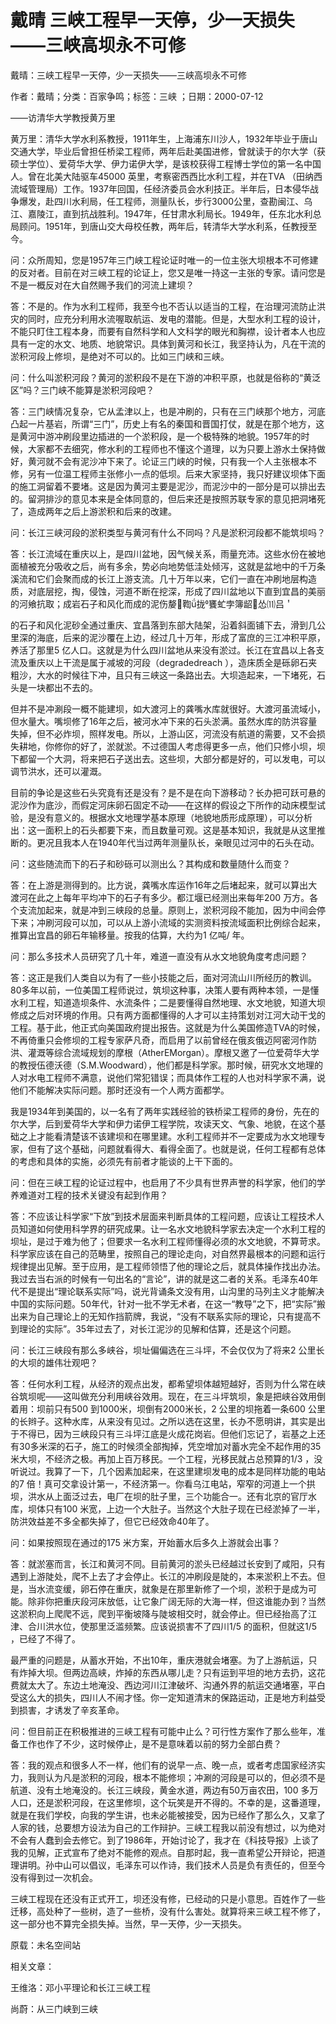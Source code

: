 # 戴晴  三峡工程早一天停，少一天损失——三峡高坝永不可修    
    
戴晴：三峡工程早一天停，少一天损失——三峡高坝永不可修    
作者：戴晴；分类：百家争鸣；标签：三峡 ；日期：2000-07-12    
——访清华大学教授黄万里    
黄万里：清华大学水利系教授，1911年生，上海浦东川沙人，1932年毕业于唐山交通大学，毕业后曾担任桥梁工程师，两年后赴美国进修，曾就读于的尔大学（获硕士学位）、爱荷华大学、伊力诺伊大学，是该校获得工程博士学位的第一名中国人。曾在北美大陆驱车45000 英里，考察密西西比水利工程，并在TVA （田纳西流域管理局）工作。1937年回国，任经济委员会水利技正。半年后，日本侵华战争爆发，赴四川水利局，任工程师，测量队长，步行3000公里，查勘闽江、乌江、嘉陵江，直到抗战胜利。1947年，任甘肃水利局长。1949年，任东北水利总局顾问。1951年，到唐山交大母校任教，两年后，转清华大学水利系，任教授至今。    
问：众所周知，您是1957年三门峡工程论证时唯一的一位主张大坝根本不可修建的反对者。目前在对三峡工程的论证上，您又是唯一持这一主张的专家。请问您是不是一概反对在大自然赐予我们的河流上建坝？    
答：不是的。作为水利工程师，我至今也不否认以适当的工程，在治理河流防止洪灾的同时，应充分利用水流喔取航运、发电的潜能。但是，大型水利工程的设计，不能只盯住工程本身，而要有自然科学和人文科学的眼光和胸襟，设计者本人也应具有一定的水文、地质、地貌常识。具体到黄河和长江，我坚持认为，凡在干流的淤积河段上修坝，是绝对不可以的。比如三门峡和三峡。    
问：什么叫淤积河段？黄河的淤积段不是在下游的冲积平原，也就是俗称的“黄泛区”吗？三门峡不能算是淤积河段吧？    
答：三门峡情况复杂，它从孟津以上，也是冲刷的，只有在三门峡那个地方，河底凸起一片基岩，所谓“三门”，历史上有名的秦国和晋国打仗，就是在那个地方，这是黄河中游冲刷段里边插进的一个淤积段，是一个极特殊的地貌。1957年的时候，大家都不去细究，修水利的工程师也不懂这个道理，以为只要上游水土保持做好，黄河就不会有泥沙冲下来了。论证三门峡的时候，只有我一个人主张根本不修，另有一位温工程师主张修小一点的低坝。后来大家坚持，我只好建议坝体下面的施工洞留着不要堵。这是因为黄河主要是泥沙，而泥沙中的一部分是可以排出去的。留洞排沙的意见本来是全体同意的，但后来还是按照苏联专家的意见把洞堵死了，造成两年之后上游淤积和后来的改建。    
问：长江三峡河段的淤积类型与黄河有什么不同吗？凡是淤积河段都不能筑坝吗？    
答：长江流域在重庆以上，是四川盆地，因气候关系，雨量充沛。这些水份在被地面植被充分吸收之后，尚有多余，势必向地势低洼处倾泻，这就是盆地中的千万条溪流和它们会聚而成的长江上游支流。几十万年以来，它们一直在冲刷地层构造质，对底层挖，掏，侵蚀，河道不断在挖深，形成了四川盆地以下直到宜昌的美丽的河飨抗取；成岩石子和风化而成的泥伤嫠鞫拢饔虻孛簿龆怂⑾吕＇    
的石子和风化泥砂全通过重庆、宜昌落到东部大陆架，沿着斜面铺下去，滑到几公里深的海底，后来的泥沙覆在上边，经过几十万年，形成了富庶的三江冲积平原，养活了那里5 亿人口。这就是为什么四川盆地从来没有淤过。长江在宜昌以上各支流及重庆以上干流是属于减坡的河段（degradedreach ），造床质全是砾卵石夹粗沙，大水的时候往下冲，且只有三峡这一条路出去。大坝造起来，一下堵死，石头是一块都出不去的。    
但并不是冲涮段一概不能建坝，如大渡河上的龚嘴水库就很好。大渡河虽流域小，但水量大。嘴坝修了16年之后，被河水冲下来的石头淤满。虽然水库的防洪容量失掉，但不必炸坝，照样发电。所以，上游山区，河流没有航道的需要，又不会损失耕地，你修你的好了，淤就淤。不过德国人考虑得更多一点，他们只修小坝，坝下都留一个大洞，将来把石子送出去。这些坝，大部分都是好的，可以发电，可以调节洪水，还可以灌溉。    
目前的争论是这些石头究竟有还是没有？是不是在向下游移动？长办把可跃可悬的泥沙作为底沙，而假定河床卵石固定不动——在这样的假设之下所作的动床模型试验，是没有意义的。根据水文地理学基本原理（地貌地质形成原理），可以分析出：这一面积上的石头都要下来，而且数量可观。这是基本知识，我就是从这里推断的。更况且我本人在1940年代当过两年测量队长，亲眼见过河中的石头在动。    
问：这些随流而下的石子和砂砾可以测出么？其构成和数量随什么而变？    
答：在上游是测得到的。比方说，龚嘴水库运作16年之后堵起来，就可以算出大渡河在此之上每年平均冲下的石子有多少。都江堰已经测出来每年200 万方。各个支流加起来，就是冲到三峡段的总量。原则上，淤积河段不能加，因为中间会停下来；冲刷河段可以加，可以从上游小流域的实测资料按流域面积比例综合起来，推算出宜昌的卵石年输移量。按我的估算，大约为1 亿吨/ 年。    
问：那么多技术人员研究了几十年，难道一直没有从水文地貌角度考虑问题？    
答：这正是我们人类自以为有了一些小技能之后，面对河流山川所经历的教训。80多年以前，一位美国工程师说过，筑坝这种事，决策人要有两种本领，一是懂水利工程，知道造坝条件、水流条件；二是要懂得自然地理、水文地貌，知道大坝修成之后对环境的作用。只有两方面都懂得的人才可以主持策划对江河大动干戈的工程。基于此，他正式向美国政府提出报告。这就是为什么美国修造TVA的时候，不再倚重只会修坝的工程专家萨凡奇，而启用了以前曾经在俄亥俄迈阿密河作防洪、灌溉等综合流域规划的摩根（AtherEMorgan）。摩根又邀了一位爱荷华大学的教授伍德沃德（S.M.Woodward），他们都是科学家。那时候，研究水文地理的人对水电工程师不满意，说他们常犯错误；而具体作工程的人也对科学家不满，说他们不能解决实际问题。那时还没有一个人两方面都学。    
我是1934年到美国的，以一名有了两年实践经验的铁桥梁工程师的身份，先在的尔大学，后到爱荷华大学和伊力诺伊工程学院，攻读天文、气象、地貌，在这个基础之上才能看清楚该不该建坝和在哪里建。水利工程师并不一定要成为水文地理专家，但有了这个基础，问题就看得大、看得全面了。也就是说，任何工程都有总体的考虑和具体的实施，必须先有前者才能谈的上干下面的。    
问：但在三峡工程的论证过程中，也启用了不少具有世界声誉的科学家，他们的学养难道对工程的技术关键没有起到作用？    
答：不应该让科学家“下放”到技术层面来判断具体的工程问题，应该让工程技术人员知道如何使用科学界的研究成果。让一名水文地貌科学家去决定一个水利工程的坝址，是过于难为他了；但要求一名水利工程师懂得必须的水文地貌，不算苛求。科学家应该在自己的范畴里，按照自己的理论走向，对自然界最根本的问题和运行规律提出见解。至于应用，是工程师领悟了他的理论之后，就具体操作找出办法。我过去当右派的时候有一句出名的“言论”，讲的就是这二者的关系。毛泽东40年代不是提出“理论联系实际”吗，说光背诵条文没有用，山沟里的马列主义才能解决中国的实际问题。50年代，针对一批不学无术者，在这一“教导”之下，把“实际”搬出来为自己理论上的无知作挡箭牌，我说，“没有不联系实际的理论，只有提高不到理论的实际”。35年过去了，对长江泥沙的见解和估算，还是这个问题。    
问：长江三峡段有那么多峡谷，坝址偏偏选在三斗坪，不会仅仅为了将来2 公里长的大坝的雄伟壮观吧？    
答：任何水利工程，从经济的观点出发，都希望坝体越短越好，否则为什么常在峡谷筑坝呢——这叫做充分利用峡谷效用。现在，在三斗坪筑坝，象是把峡谷效用倒着用：坝前只有500 到1000米，坝倒有2000米长，2 公里的坝拖着一条600 公里的长辫子。这种水库，从来没有见过。之所以选在这里，长办不愿明讲，其实是出于不得已，因为三峡段只有三斗坪江底是火成花岗岩。但他们忘记了，岩基之上还有30多米深的石子，施工的时候须全部掏掉，凭空增加对蓄水完全不起作用的35米大坝，不经济之极。再加上百万移民。一个工程，光移民就占总预算的1/3 ，没听说过。我算了一下，几个因素加起来，在这里建坝发电的成本是同样功能的电站的7 倍！真可交拿设计第一，不经济第一。你看乌江电站，窄窄的河道上一个拱坝，洪水从上面泛过去，电厂在坝的肚子里，三个功能合一。还有北京的官厅水库，坝体只有100 米宽，上边一个大肚子。当然这个大肚子现在已经淤掉了一半，防洪效益差不多全都失掉了，但它已经效命40年了。    
问：如果按照现在通过的175 米方案，开始蓄水后多久上游就会出事？    
答：就淤塞而言，长江和黄河不同。目前黄河的淤头已经越过长安到了咸阳，只有遇到上游陡处，爬不上去了才会停止。长江的冲刷段是陡的，本来淤积上不去。但是，当水流变缓，卵石停在重庆，就象是在那里新修了一个坝，淤积于是成为可能。除非你把重庆段河床放低，让它象广阔无际的大海一样，但这谁能办到？当然这淤积向上爬爬不远，爬到平衡坡降与陡坡相交时，就会停止。但已经抬高了江津、合川洪水位，使那里泛滥频繁。应该说损害不了四川1/5 的面积，但就这1/5 ，已经了不得了。    
最严重的问题是，从蓄水开始，不出10年，重庆港就会堵塞。为了上游航运，只有炸掉大坝。但两边高峡，炸掉的东西从哪儿走？只有运到平坦的地方去扔，这花费就太大了。东边土地淹没、西边河川江津破坏、沟通外界的航运交通堵塞，平白受这么大的损失，四川人不闹才怪。你一定知道清末的保路运动，正是地方利益受到损害，才诱发了辛亥革命。    
问：但目前正在积极推进的三峡工程有可能中止么？可行性方案作了那么些年，准备工作也作了不少，这时候停止，是不是意味着以前的努力全部白费？    
答：我的观点和很多人不一样，他们有的说早一点、晚一点，或者考虑国家经济实力，我则认为凡是淤积的河段，根本不能修坝；冲涮的河段是可以的，但必须不是航道、没有土地淹没的。长江三峡段，黄金水道，两边有50万亩农田，100 多万人口，还是淤积河段，在这里修坝，这个玩笑是开不得的。不幸的是，这番道理，就是在我们学校，向我的学生讲，也未必能被接受，因为已经作了那么久，又拿了人家的钱，总要想方设法为自己的工作辩护。三峡工程我以前没有想过，以为绝对不会有人蠢到会去修它。到了1986年，开始讨论了，我才在《科技导报》上谈了我的见解，正式宣布了绝对不能修的观点。自那时起，我一直希望公开辩论，把道理讲明。孙中山可以倡议，毛泽东可以作诗，我们技术人员是负有责任的，但至今没有得到过一次机会。    
三峡工程现在还没有正式开工，坝还没有修，已经动的只是小意思。百姓作了一些迁移，高处种了一些树，造了一些桥，没有什么害处。就算将来三峡工程不修了，这一部分也不算完全损失掉。当然，早一天停，少一天损失。    
原载：未名空间站    
    
相关文章：    
王维洛：邓小平理论和长江三峡工程    
尚蔚：从三门峡到三峡